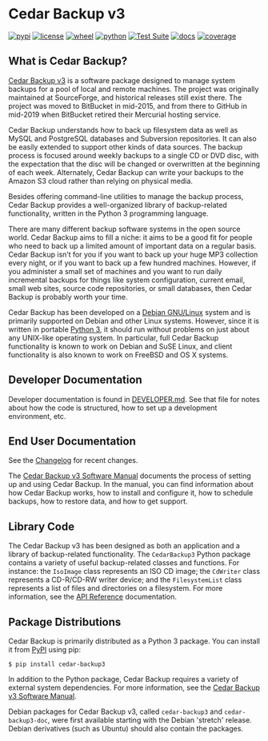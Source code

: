 # Cedar Backup v3

[![pypi](https://img.shields.io/pypi/v/cedar-backup3.svg)](https://pypi.org/project/cedar-backup3/)
[![license](https://img.shields.io/pypi/l/cedar-backup3.svg)](https://github.com/pronovic/cedar-backup3/blob/master/LICENSE)
[![wheel](https://img.shields.io/pypi/wheel/cedar-backup3.svg)](https://pypi.org/project/cedar-backup3/)
[![python](https://img.shields.io/pypi/pyversions/cedar-backup3.svg)](https://pypi.org/project/cedar-backup3/)
[![Test Suite](https://github.com/pronovic/cedar-backup3/workflows/Test%20Suite/badge.svg)](https://github.com/pronovic/cedar-backup3/actions?query=workflow%3A%22Test+Suite%22)
[![docs](https://readthedocs.org/projects/cedar-backup3/badge/?version=stable&style=flat)](https://cedar-backup3.readthedocs.io/en/stable/)
[![coverage](https://coveralls.io/repos/github/pronovic/uci-parse/badge.svg?branch=master)](https://coveralls.io/github/pronovic/uci-parse?branch=master)

## What is Cedar Backup?

[Cedar Backup v3](https://pypi.org/project/cedar-backup3/) is a software
package designed to manage system backups for a pool of local and remote
machines. The project was originally maintained at SourceForge, and historical
releases still exist there. The project was moved to BitBucket in mid-2015, and
from there to GitHub in mid-2019 when BitBucket retired their Mercurial hosting
service.

Cedar Backup understands how to back up filesystem data as well as MySQL and
PostgreSQL databases and Subversion repositories. It can also be easily extended 
to support other kinds of data sources.  The backup process is focused around 
weekly backups to a single CD or DVD disc, with the expectation that the disc 
will be changed or overwritten at the beginning of each week. Alternately, 
Cedar Backup can write your backups to the Amazon S3 cloud rather than relying 
on physical media.

Besides offering command-line utilities to manage the backup process, Cedar
Backup provides a well-organized library of backup-related functionality,
written in the Python 3 programming language.

There are many different backup software systems in the open source world.
Cedar Backup aims to fill a niche: it aims to be a good fit for people who need
to back up a limited amount of important data on a regular basis. Cedar Backup
isn’t for you if you want to back up your huge MP3 collection every night, or
if you want to back up a few hundred machines.  However, if you administer a
small set of machines and you want to run daily incremental backups for things
like system configuration, current email, small web sites, source code
repositories, or small databases, then Cedar Backup is probably worth your
time.

Cedar Backup has been developed on a [Debian GNU/Linux](http://www.debian.org/) system 
and is primarily supported on Debian and other Linux systems.  However, since it is written 
in portable [Python 3](http://www.python.org), it should run without problems on
just about any UNIX-like operating system. In particular, full Cedar
Backup functionality is known to work on Debian and SuSE Linux, and client 
functionality is also known to work on FreeBSD and OS X systems.

## Developer Documentation

Developer documentation is found in [DEVELOPER.md](DEVELOPER.md).  See that
file for notes about how the code is structured, how to set up a development
environment, etc.

## End User Documentation

See the [Changelog](https://github.com/pronovic/cedar-backup3/blob/master/Changelog) for
recent changes.

The [Cedar Backup v3 Software Manual](https://cedar-backup3.readthedocs.io/en/stable/manual/index.html) documents 
the process of setting up and using Cedar Backup.  In the manual, you can find
information about how Cedar Backup works, how to install and configure it, how
to schedule backups, how to restore data, and how to get support.

## Library Code

The Cedar Backup v3 has been designed as both an application and a
library of backup-related functionality.  The `CedarBackup3` Python 
package contains a variety of useful backup-related classes and functions.  For
instance: the `IsoImage` class represents an ISO CD image;
the `CdWriter` class represents a CD-R/CD-RW writer device; and the
`FilesystemList` class represents a list of files and directories on a
filesystem.  For more information, see 
the [API Reference](https://cedar-backup3.readthedocs.io/en/stable/autoapi/index.html) documentation.

## Package Distributions

Cedar Backup is primarily distributed as a Python 3 package.  You can install
it from [PyPI](https://pypi.org/project/cedar-backup3/) using pip:

```
$ pip install cedar-backup3
```

In addition to the Python package, Cedar Backup requires a variety of external 
system dependencies.  For more information, see 
the [Cedar Backup v3 Software Manual](https://cedar-backup3.readthedocs.io/en/stable/manual/install.html#installing-the-python-package).
    
Debian packages for Cedar Backup v3, called `cedar-backup3` and
`cedar-backup3-doc`, were first available starting with the Debian 'stretch'
release.  Debian derivatives (such as Ubuntu) should also contain the packages.
